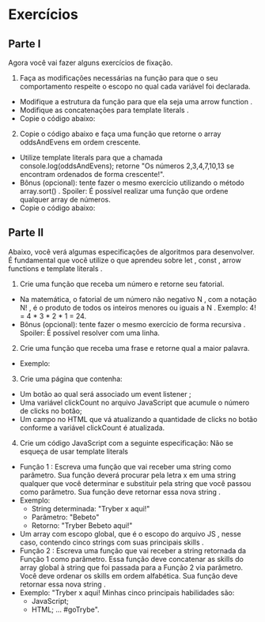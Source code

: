 # Exercícios

## Parte I
Agora você vai fazer alguns exercícios de fixação.
1. Faça as modificações necessárias na função para que o seu comportamento respeite o escopo no qual cada variável foi declarada.
* Modifique a estrutura da função para que ela seja uma arrow function .
* Modifique as concatenações para template literals .
* Copie o código abaixo:
<!-- function testingScope(escopo) {
  if (escopo === true) {
    var ifScope = 'Não devo ser utilizada fora do meu escopo (if)';
    ifScope = ifScope + ' ótimo, fui utilizada no escopo !';
    console.log(ifScope);
  } else {
    var elseScope = 'Não devo ser utilizada fora meu escopo (else)';
    console.log(elseScope);
  }
  console.log(ifScope + ' o que estou fazendo aqui ? :O'); // Se necessário esta linha pode ser removida.
}

testingScope(true); -->
2. Copie o código abaixo e faça uma função que retorne o array oddsAndEvens em ordem crescente.
* Utilize template literals para que a chamada console.log(oddsAndEvens); retorne "Os números 2,3,4,7,10,13 se encontram ordenados de forma crescente!".
* Bônus (opcional): tente fazer o mesmo exercício utilizando o método array.sort() . Spoiler: É possível realizar uma função que ordene qualquer array de números.
* Copie o código abaixo:
<!-- const oddsAndEvens = [13, 3, 4, 10, 7, 2];

// Seu código aqui.

console.log(oddsAndEvens); -->

## Parte II
Abaixo, você verá algumas especificações de algoritmos para desenvolver. É fundamental que você utilize o que aprendeu sobre let , const , arrow functions e template literals .
1. Crie uma função que receba um número e retorne seu fatorial.
* Na matemática, o fatorial de um número não negativo N , com a notação N! , é o produto de todos os inteiros menores ou iguais a N . Exemplo: 4! = 4 * 3 * 2 * 1 = 24.
* Bônus (opcional): tente fazer o mesmo exercício de forma recursiva . Spoiler: É possível resolver com uma linha.
2. Crie uma função que receba uma frase e retorne qual a maior palavra.
* Exemplo:
<!-- longestWord("Antônio foi no banheiro e não sabemos o que aconteceu") // retorna 'aconteceu' -->
3. Crie uma página que contenha:
* Um botão ao qual será associado um event listener ;
* Uma variável clickCount no arquivo JavaScript que acumule o número de clicks no botão;
* Um campo no HTML que vá atualizando a quantidade de clicks no botão conforme a variável clickCount é atualizada.
4. Crie um código JavaScript com a seguinte especificação:
Não se esqueça de usar template literals
* Função 1 : Escreva uma função que vai receber uma string como parâmetro. Sua função deverá procurar pela letra x em uma string qualquer que você determinar e substituir pela string que você passou como parâmetro. Sua função deve retornar essa nova string .
* Exemplo:
  * String determinada: "Tryber x aqui!"
  * Parâmetro: "Bebeto"
  * Retorno: "Tryber Bebeto aqui!"
* Um array com escopo global, que é o escopo do arquivo JS , nesse caso, contendo cinco strings com suas principais skills .
* Função 2 : Escreva uma função que vai receber a string retornada da Função 1 como parâmetro. Essa função deve concatenar as skills do array global à string que foi passada para a Função 2 via parâmetro. Você deve ordenar os skills em ordem alfabética. Sua função deve retornar essa nova string .
* Exemplo: "Tryber x aqui! Minhas cinco principais habilidades são:
  * JavaScript;
  * HTML; ... #goTrybe".
